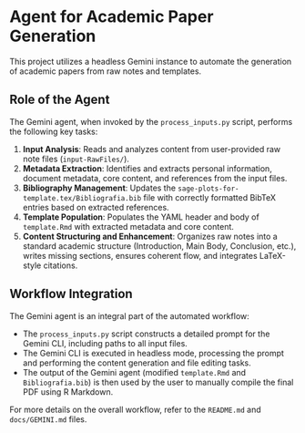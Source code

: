 # Agent for Academic Paper Generation

This project utilizes a headless Gemini instance to automate the generation of academic papers from raw notes and templates.

## Role of the Agent

The Gemini agent, when invoked by the `process_inputs.py` script, performs the following key tasks:

1.  **Input Analysis**: Reads and analyzes content from user-provided raw note files (`input-RawFiles/`).
2.  **Metadata Extraction**: Identifies and extracts personal information, document metadata, core content, and references from the input files.
3.  **Bibliography Management**: Updates the `sage-plots-for-template.tex/Bibliografia.bib` file with correctly formatted BibTeX entries based on extracted references.
4.  **Template Population**: Populates the YAML header and body of `template.Rmd` with extracted metadata and core content.
5.  **Content Structuring and Enhancement**: Organizes raw notes into a standard academic structure (Introduction, Main Body, Conclusion, etc.), writes missing sections, ensures coherent flow, and integrates LaTeX-style citations.

## Workflow Integration

The Gemini agent is an integral part of the automated workflow:

-   The `process_inputs.py` script constructs a detailed prompt for the Gemini CLI, including paths to all input files.
-   The Gemini CLI is executed in headless mode, processing the prompt and performing the content generation and file editing tasks.
-   The output of the Gemini agent (modified `template.Rmd` and `Bibliografia.bib`) is then used by the user to manually compile the final PDF using R Markdown.

For more details on the overall workflow, refer to the `README.md` and `docs/GEMINI.md` files.
